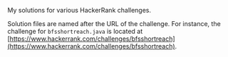 My solutions for various HackerRank challenges.

Solution files are named after the URL of the challenge. For instance, the challenge for `bfsshortreach.java` is located at [https://www.hackerrank.com/challenges/bfsshortreach](https://www.hackerrank.com/challenges/bfsshortreach).
